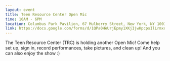 ```yaml
---
layout: event
title: Teen Resource Center Open Mic
time: 10AM - 6PM
location: Columbus Park Pavilion, 67 Mulberry Street, New York, NY 10013
link: https://docs.google.com/forms/d/1QPa0HeUrjEpmy1XKjIjwKpcpsIlLrmxdtZvQ_L-V528
---
```

The Teen Resource Center (TRC) is holding another Open Mic! Come help set up, sign in, record performances, take pictures, and clean up! And you can also enjoy the show :)
